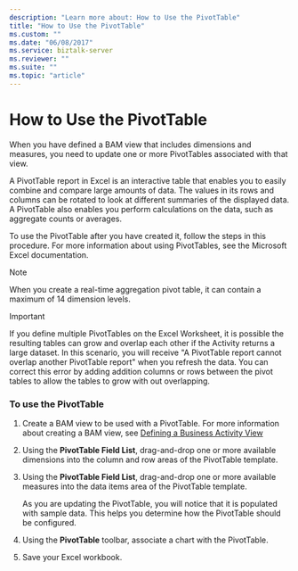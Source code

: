 ```yaml
---
description: "Learn more about: How to Use the PivotTable"
title: "How to Use the PivotTable"
ms.custom: ""
ms.date: "06/08/2017"
ms.service: biztalk-server
ms.reviewer: ""
ms.suite: ""
ms.topic: "article"
---
```

# How to Use the PivotTable
When you have defined a BAM view that includes dimensions and measures, you need to update one or more PivotTables associated with that view.  
  
 A PivotTable report in Excel is an interactive table that enables you to easily combine and compare large amounts of data. The values in its rows and columns can be rotated to look at different summaries of the displayed data. A PivotTable also enables you perform calculations on the data, such as aggregate counts or averages.  
  
 To use the PivotTable after you have created it, follow the steps in this procedure. For more information about using PivotTables, see the Microsoft Excel documentation.  
  
> [!NOTE]
>  When you create a real-time aggregation pivot table, it can contain a maximum of 14 dimension levels.  
  
> [!IMPORTANT]
>  If you define multiple PivotTables on the Excel Worksheet, it is possible the resulting tables can grow and overlap each other if the Activity returns a large dataset. In this scenario, you will receive "A PivotTable report cannot overlap another PivotTable report" when you refresh the data. You can correct this error by adding addition columns or rows between the pivot tables to allow the tables to grow with out overlapping.  
  
### To use the PivotTable  
  
1.  Create a BAM view to be used with a PivotTable. For more information about creating a BAM view, see [Defining a Business Activity View](../core/defining-a-bam-view.md)  
  
2.  Using the **PivotTable Field List**, drag-and-drop one or more available dimensions into the column and row areas of the PivotTable template.  
  
3.  Using the  **PivotTable Field List**, drag-and-drop one or more available measures into the data items area of the PivotTable template.  
  
     As you are updating the PivotTable, you will notice that it is populated with sample data. This helps you determine how the PivotTable should be configured.  
  
4.  Using the **PivotTable** toolbar, associate a chart with the PivotTable.  
  
5.  Save your Excel workbook.
